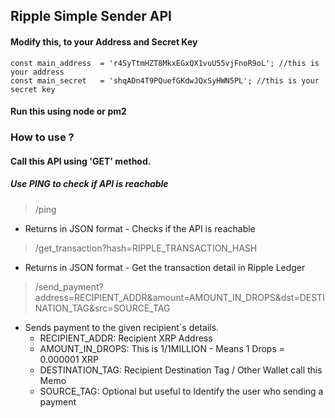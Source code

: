 ## Ripple Simple Sender API
#### Modify this, to your Address and Secret Key
```
const main_address	= 'r4SyTtmHZT8MkxEGxQX1vuU55vjFnoR9oL'; //this is your address
const main_secret	= 'shqADn4T9PQuefGKdwJQxSyHWN5PL'; //this is your secret key
```
#### Run this using node or pm2
### How to use ?
#### Call this API using 'GET' method.
##### Use PING to check if API is reachable
> /ping
  - Returns in JSON format - Checks if the API is reachable
  
> /get_transaction?hash=RIPPLE_TRANSACTION_HASH
  - Returns in JSON format - Get the transaction detail in Ripple Ledger 
  
> /send_payment?address=RECIPIENT_ADDR&amount=AMOUNT_IN_DROPS&dst=DESTINATION_TAG&src=SOURCE_TAG
  - Sends payment to the given recipient`s details.
    - RECIPIENT_ADDR: Recipient XRP Address
    - AMOUNT_IN_DROPS: This is 1/1MILLION - Means 1 Drops = 0.000001 XRP
    - DESTINATION_TAG: Recipient Destination Tag / Other Wallet call this Memo
    - SOURCE_TAG: Optional but useful to Identify the user who sending a payment
